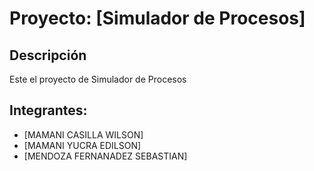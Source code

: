 # Proyecto: [Simulador de Procesos]

## Descripción
Este el proyecto de Simulador de Procesos

## Integrantes:
- [MAMANI CASILLA WILSON]
- [MAMANI YUCRA EDILSON]
- [MENDOZA FERNANADEZ SEBASTIAN]
